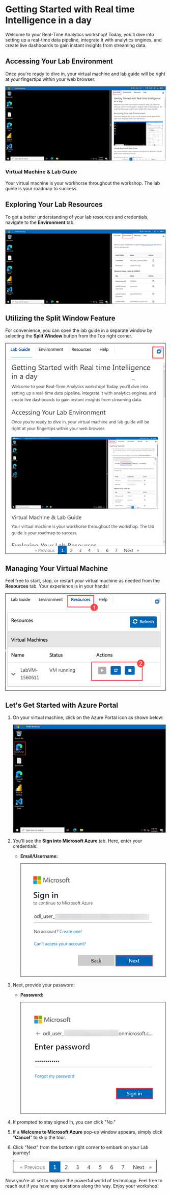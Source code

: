 # Getting Started with Real time Intelligence in a day

Welcome to your Real-Time Analytics workshop! Today, you'll dive into setting up a real-time data pipeline, integrate it with analytics engines, and create live dashboards to gain instant insights from streaming data.
 
## Accessing Your Lab Environment
 
Once you're ready to dive in, your virtual machine and lab guide will be right at your fingertips within your web browser.

   ![Explore Lab Resources](../media/new-lab-01/env-2.png)

### Virtual Machine & Lab Guide
 
Your virtual machine is your workhorse throughout the workshop. The lab guide is your roadmap to success.
 
## Exploring Your Lab Resources
 
To get a better understanding of your lab resources and credentials, navigate to the **Environment** tab.
 
  ![Explore Lab Resources](../media/new-lab-01/env-1.png)
 
## Utilizing the Split Window Feature
 
For convenience, you can open the lab guide in a separate window by selecting the **Split Window** button from the Top right corner.
 
 ![Explore Lab Resources](../media/new-lab-01/spilt.png)
 
## Managing Your Virtual Machine
 
Feel free to start, stop, or restart your virtual machine as needed from the **Resources** tab. Your experience is in your hands!
 
![Explore Lab Resources](../media/new-lab-01/vm-op.png)

## Let's Get Started with Azure Portal

1. On your virtual machine, click on the Azure Portal icon as shown below:

    ![Explore Lab Resources](../media/new-lab-01/azure-portal.png)
   
1. You'll see the **Sign into Microsoft Azure** tab. Here, enter your credentials:
 
   - **Email/Username:** <inject key="AzureAdUserEmail"></inject>
 
       ![Explore Lab Resources](../media/new-lab-01/sc900-image-1.png)
 
1. Next, provide your password:
 
   - **Password:** <inject key="AzureAdUserPassword"></inject>
 
       ![Enter Your Password](../media/new-lab-01/sc900-image-2.png)
 
1. If prompted to stay signed in, you can click "No."
 
1. If a **Welcome to Microsoft Azure** pop-up window appears, simply click "**Cancel**" to skip the tour.

1. Click "Next" from the bottom right corner to embark on your Lab journey!

   ![Explore Lab Resources](../media/new-lab-01/next.png)

Now you're all set to explore the powerful world of technology. Feel free to reach out if you have any questions along the way. Enjoy your workshop!
